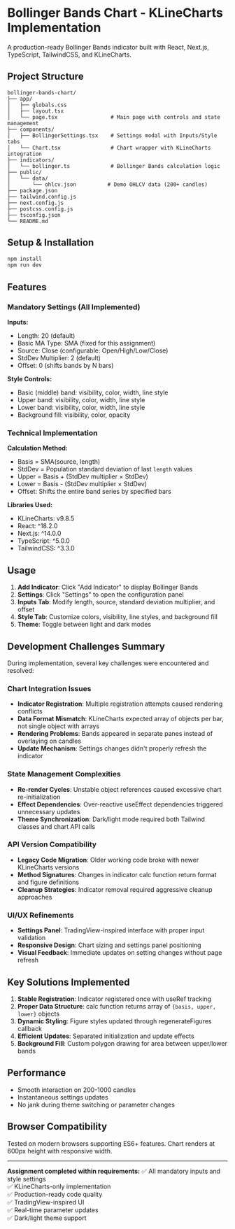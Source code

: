 # Bollinger Bands Chart - KLineCharts Implementation

A production-ready Bollinger Bands indicator built with React, Next.js, TypeScript, TailwindCSS, and KLineCharts.

## Project Structure

```
bollinger-bands-chart/
├── app/
│   ├── globals.css
│   ├── layout.tsx
│   └── page.tsx                 # Main page with controls and state management
├── components/
│   ├── BollingerSettings.tsx    # Settings modal with Inputs/Style tabs
│   └── Chart.tsx                # Chart wrapper with KLineCharts integration
├── indicators/
│   └── bollinger.ts             # Bollinger Bands calculation logic
├── public/
│   └── data/
│       └── ohlcv.json          # Demo OHLCV data (200+ candles)
├── package.json
├── tailwind.config.js
├── next.config.js
├── postcss.config.js
├── tsconfig.json
└── README.md
```

## Setup & Installation

```bash
npm install
npm run dev
```

## Features

### Mandatory Settings (All Implemented)

**Inputs:**

- Length: 20 (default)
- Basic MA Type: SMA (fixed for this assignment)
- Source: Close (configurable: Open/High/Low/Close)
- StdDev Multiplier: 2 (default)
- Offset: 0 (shifts bands by N bars)

**Style Controls:**

- Basic (middle) band: visibility, color, width, line style
- Upper band: visibility, color, width, line style
- Lower band: visibility, color, width, line style
- Background fill: visibility, color, opacity

### Technical Implementation

**Calculation Method:**

- Basis = SMA(source, length)
- StdDev = Population standard deviation of last `length` values
- Upper = Basis + (StdDev multiplier × StdDev)
- Lower = Basis - (StdDev multiplier × StdDev)
- Offset: Shifts the entire band series by specified bars

**Libraries Used:**

- KLineCharts: v9.8.5
- React: ^18.2.0
- Next.js: ^14.0.0
- TypeScript: ^5.0.0
- TailwindCSS: ^3.3.0

## Usage

1. **Add Indicator**: Click "Add Indicator" to display Bollinger Bands
2. **Settings**: Click "Settings" to open the configuration panel
3. **Inputs Tab**: Modify length, source, standard deviation multiplier, and offset
4. **Style Tab**: Customize colors, visibility, line styles, and background fill
5. **Theme**: Toggle between light and dark modes

## Development Challenges Summary

During implementation, several key challenges were encountered and resolved:

### Chart Integration Issues

- **Indicator Registration**: Multiple registration attempts caused rendering conflicts
- **Data Format Mismatch**: KLineCharts expected array of objects per bar, not single object with arrays
- **Rendering Problems**: Bands appeared in separate panes instead of overlaying on candles
- **Update Mechanism**: Settings changes didn't properly refresh the indicator

### State Management Complexities

- **Re-render Cycles**: Unstable object references caused excessive chart re-initialization
- **Effect Dependencies**: Over-reactive useEffect dependencies triggered unnecessary updates
- **Theme Synchronization**: Dark/light mode required both Tailwind classes and chart API calls

### API Version Compatibility

- **Legacy Code Migration**: Older working code broke with newer KLineCharts versions
- **Method Signatures**: Changes in indicator calc function return format and figure definitions
- **Cleanup Strategies**: Indicator removal required aggressive cleanup approaches

### UI/UX Refinements

- **Settings Panel**: TradingView-inspired interface with proper input validation
- **Responsive Design**: Chart sizing and settings panel positioning
- **Visual Feedback**: Immediate updates on setting changes without page refresh

## Key Solutions Implemented

1. **Stable Registration**: Indicator registered once with useRef tracking
2. **Proper Data Structure**: calc function returns array of `{basis, upper, lower}` objects
3. **Dynamic Styling**: Figure styles updated through regenerateFigures callback
4. **Efficient Updates**: Separated initialization and update effects
5. **Background Fill**: Custom polygon drawing for area between upper/lower bands

## Performance

- Smooth interaction on 200-1000 candles
- Instantaneous settings updates
- No jank during theme switching or parameter changes

## Browser Compatibility

Tested on modern browsers supporting ES6+ features. Chart renders at 600px height with responsive width.

---

**Assignment completed within requirements:**
✅ All mandatory inputs and style settings  
✅ KLineCharts-only implementation  
✅ Production-ready code quality  
✅ TradingView-inspired UI  
✅ Real-time parameter updates  
✅ Dark/light theme support
